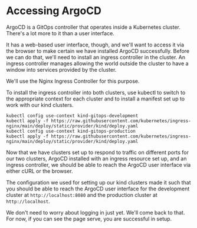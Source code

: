 # Accessing ArgoCD

ArgoCD is a GitOps controller that operates inside a Kubernetes cluster. There's a lot more to it than a user interface.

It has a web-based user interface, though, and we'll want to access it via the browser to make certain we have installed ArgoCD successfully. Before we can do that, we'll need to install an ingress controller in the cluster. An ingress controller manages allowing the world outside the cluster to have a window into services provided by the cluster.

We'll use the Nginx Ingress Controller for this purpose.

To install the ingress controller into both clusters, use kubectl to switch to the appropriate context for each cluster and to install a manifest set up to work with our kind clusters.

```
kubectl config use-context kind-gitops-development
kubectl apply -f https://raw.githubusercontent.com/kubernetes/ingress-nginx/main/deploy/static/provider/kind/deploy.yaml
kubectl config use-context kind-gitops-production
kubectl apply -f https://raw.githubusercontent.com/kubernetes/ingress-nginx/main/deploy/static/provider/kind/deploy.yaml
```

Now that we have clusters set up to respond to traffic on different ports for our two clusters, ArgoCD installed with an ingress resource set up, and an ingress controller, we should be able to reach the ArgoCD user interface via either cURL or the browser.

The configuration we used for setting up our kind clusters made it such that you should be able to reach the ArgoCD user interface for the development cluster at `http://localhost:8080` and the production cluster at `http://localhost`.

We don't need to worry about logging in just yet. We'll come back to that. For now, if you can see the page serve, you are successful in setup.
